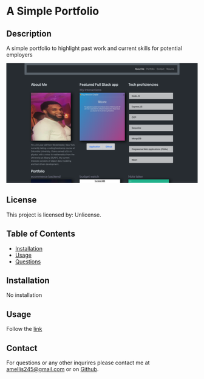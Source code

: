 # **A Simple Portfolio**

## Description

A simple portfolio to highlight past work and current skills for potential employers

![portfolio screenshot](/assets/demo.png)

## License

This project is licensed by: Unlicense.

## Table of Contents

- [Installation](#installation)
- [Usage](#usage)
- [Questions](#contact)

## Installation

No installation

## Usage

Follow the [link](https://aellis07.github.io/aellis-21-portfolio/)

## Contact

For questions or any other inqurires please contact me at amellis245@gmail.com
or on [Github](https://www.github.com/aellis07).
